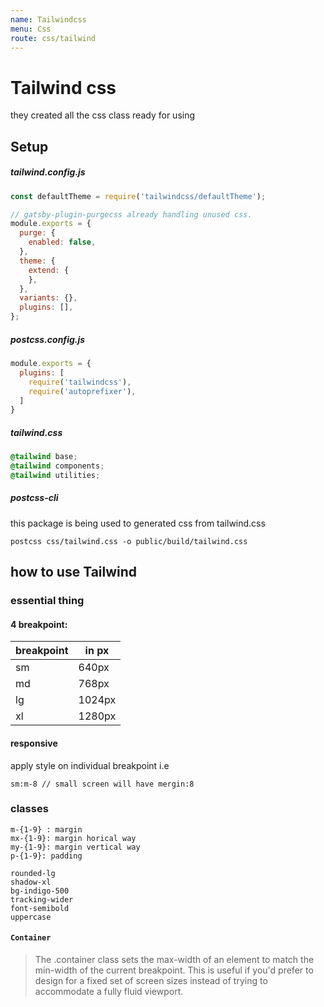 ```yaml
---
name: Tailwindcss
menu: Css
route: css/tailwind
---
```


# Tailwind css


they created all the css class ready for using

## Setup

##### tailwind.config.js

```javascript
const defaultTheme = require('tailwindcss/defaultTheme');

// gatsby-plugin-purgecss already handling unused css.
module.exports = {
  purge: {
    enabled: false,
  },
  theme: {
    extend: {
    },
  },
  variants: {},
  plugins: [],
};

```

##### postcss.config.js

```javascript
module.exports = {
  plugins: [
    require('tailwindcss'),
    require('autoprefixer'),
  ]
}
```
##### tailwind.css

```css
@tailwind base;
@tailwind components;
@tailwind utilities;
```

##### postcss-cli

this package is being used to generated css from tailwind.css

```
postcss css/tailwind.css -o public/build/tailwind.css
```
## how to use Tailwind

### essential thing

#### 4 breakpoint: 

|breakpoint|in px|
|---|---|
|sm|640px|
|md|768px|
|lg|1024px|
|xl|1280px|

#### responsive 

apply style on individual breakpoint
i.e
```
sm:m-8 // small screen will have mergin:8
```


### classes

```
m-{1-9} : margin
mx-{1-9}: margin horical way
my-{1-9}: margin vertical way
p-{1-9}: padding

rounded-lg
shadow-xl
bg-indigo-500
tracking-wider
font-semibold
uppercase
```
#### `Container`

> The .container class sets the max-width of an element to match the min-width of the current breakpoint. This is useful if you'd prefer to design for a fixed set of screen sizes instead of trying to accommodate a fully fluid viewport.






